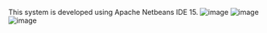 This system is developed using Apache Netbeans IDE 15. 
![image](https://github.com/Hooiqii/Personal-Health-and-Fitness-Calculator/assets/148633586/c13fe243-20ef-4de1-92b3-66393606504b)
![image](https://github.com/Hooiqii/Personal-Health-and-Fitness-Calculator/assets/148633586/a589829c-82a3-49c3-b39a-1733274e5013)
![image](https://github.com/Hooiqii/Personal-Health-and-Fitness-Calculator/assets/148633586/cd103816-1d73-4359-9cd2-32c5091f40d5)





